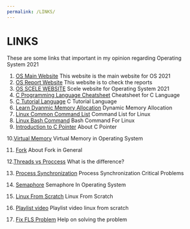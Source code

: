 ```yaml
---
permalink: /LINKS/
---
```

# LINKS
These are some links that important in my opinion regarding Operating System 2021
1. [OS Main Website](https://os.vlsm.org/)
   This website is the main website for OS 2021
2. [OS Report Website](https://os.vlsm.org/Log/)
   This website is to check the reports
3. [OS SCELE WEBSITE](https://scele.cs.ui.ac.id/course/view.php?id=3268)
   Scele website for Operating System 2021
4. [C Programming Language Cheatsheet](https://developerinsider.co/c-programming-language-cheat-sheet/)
   Cheatsheet for C Language
5. [C Tutorial Language](https://www.javatpoint.com/c-programming-language-tutorial)
   C Tutorial Language
6. [Learn Dyanmic Memory Allocation](https://www.design-reuse.com/articles/25090/dynamic-memory-allocation-fragmentation-c.html)
   Dynamic Memory Allocation
7. [Linux Common Command List](https://www.dummies.com/computers/operating-systems/linux/common-linux-commands/)
   Command List for Linux
8. [Linux Bash Command](https://www.computerhope.com/unix/ubash.htm)
   Bash Command For Linux
9. [Introduction to C Pointer](https://www.studytonight.com/c/pointers-in-c.php#:~:text=Introduction%20to%20C%20Pointers,exciting%20features%20of%20C%20language)
   About C Pointer
   
10.[Virtual Memory](https://www.geeksforgeeks.org/virtual-memory-in-operating-system/)
   Virtual Memory in Operating System
  
11. [Fork](https://linuxhint.com/fork-system-call-linux/#:~:text=The%20fork%20system%20call%20is,parent%20processes%20are%20executed%20concurrently.)
   About Fork in General

12.[Threads vs Proccess](https://www.google.com/search?q=threads+vs+processes&oq=threads+vs+pro&aqs=chrome.0.0i512j69i57j0i20i263i512j0i512l7.1922j0j7&sourceid=chrome&ie=UTF-8)
   What is the difference?
   
13. [Process Synchronization](https://www.guru99.com/process-synchronization.html)
   Process Synchronization Critical Problems
   
14. [Semaphore](https://www.tutorialspoint.com/semaphores-in-operating-system#:~:text=Semaphores%20are%20integer%20variables%20that,S%2C%20if%20it%20is%20positive.)
   Semaphore In Operating System
   
15. [Linux From Scratch](https://www.linuxfromscratch.org/lfs/view/11.0/chapter05/gcc-libstdc++-pass1.html)
   Linux From Scratch
   
 16. [Playlist video](https://www.youtube.com/channel/UCFajCKBeNRW16Xb5mJvrCvw)
   Playlist video linux from scratch
   
 17. [Fix FLS Problem](https://www.linuxquestions.org/questions/linux-from-scratch-13/)
   Help on solving the problem
